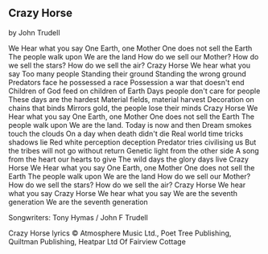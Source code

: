 Crazy Horse
-----------

by John Trudell

We Hear what you say
One Earth, one Mother
One does not sell the Earth
The people walk upon
We are the land
How do we sell our Mother?
How do we sell the stars?
How do we sell the air?
Crazy Horse
We hear what you say
Too many people
Standing their ground
Standing the wrong ground
Predators face he possessed a race
Possession a war that doesn't end
Children of God feed on children of Earth
Days people don't care for people
These days are the hardest
Material fields, material harvest
Decoration on chains that binds
Mirrors gold, the people lose their minds
Crazy Horse
We Hear what you say
One Earth, one Mother
One does not sell the Earth
The people walk upon
We are the land.
Today is now and then
Dream smokes touch the clouds
On a day when death didn't die
Real world time tricks shadows lie
Red white perception deception
Predator tries civilising us
But the tribes will not go without return
Genetic light from the other side
A song from the heart our hearts to give
The wild days the glory days live
Crazy Horse
We Hear what you say
One Earth, one Mother
One does not sell the Earth
The people walk upon
We are the land
How do we sell our Mother?
How do we sell the stars?
How do we sell the air?
Crazy Horse
We hear what you say
Crazy Horse
We hear what you say
We are the seventh generation
We are the seventh generation

Songwriters: Tony Hymas / John F Trudell

Crazy Horse lyrics © Atmosphere Music Ltd., Poet Tree Publishing,
Quiltman Publishing, Heatpar Ltd Of Fairview Cottage
